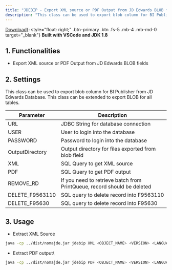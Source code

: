 ```yaml
---
title: "JDEBIP - Export XML source or PDF Output from JD Edwards BLOB fields" 
description: "This class can be used to export blob column for BI Publisher from JD Edwards Database. This class can be extended to export BLOB for all tables"
---
```


[Download](https://github.com/fblettner/jde-nomajde){: style="float: right;" .btn-primary .btn .fs-5 .mb-4 .mb-md-0 target="_blank"}
**Built with VSCode and JDK 1.8**

## 1. Functionalities
- Export XML source or PDF Output from JD Edwards BLOB fields

## 2. Settings
This class can be used to export blob column for BI Publisher from JD Edwards Database. This class can be extended to export BLOB for all tables.

| Parameter       | Description                                                             |
|-----------------|-------------------------------------------------------------------------|
| URL             | JDBC String for database connection                                     |
| USER            | User to login into the database                                         |
| PASSWORD        | Password to login into the database                                     |
| OutputDirectory | Output directory for files exported from blob field                     |
| XML             | SQL Query to get XML source                                             |
| PDF             | SQL Query to get PDF output                                             |
| REMOVE_RD       | If you need to retrieve batch from PrintQueue, record should be deleted |
| DELETE_F9563110 | SQL query to delete record into F9563110                                |
| DELETE_F95630   | SQL query to delete record into F95630                                  |

## 3. Usage
- Extract XML Source
```bash
java -cp ../dist/nomajde.jar jdebip XML <OBJECT_NAME> <VERSION> <LANGUAGE> <JOB_NUMBER>
```
- Extract PDF output\
```bash
java -cp ../dist/nomajde.jar jdebip PDF <OBJECT_NAME> <VERSION> <LANGUAGE> <JOB_NUMBER>
```
